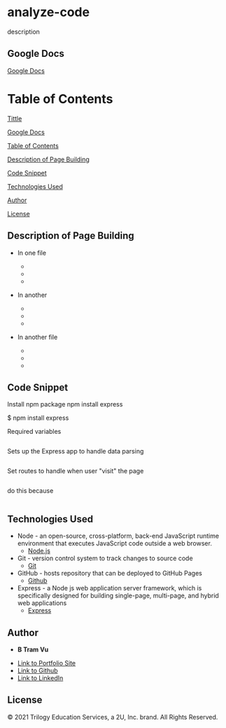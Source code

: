 # analyze-code

description 


## Google Docs  

[Google Docs]()  


# Table of Contents 
[Tittle](#analyze-code)

[Google Docs](#Google-Docs)

[Table of Contents](#Table-of-Content)

[Description of Page Building](#Description-of-Page-Building)

[Code Snippet](#Code-Snippet)

[Technologies Used](#Technologies-Used)

[Author](#Author)

[License](#License)


## Description of Page Building 
* In one file
   <ul> 
  <li> 
  <li> 
  <li> 
  </li>
  </ul>

* In another 
  <ul> 
  <li> 
  <li> 
  <li> 
  </li>
  </ul>


* In another file 
  <ul> 
  <li> 
  <li> 
  <li> 
  </li>
   </ul>



## Code Snippet
Install npm package 
npm install express

$ npm install express

Required variables 
``` Javascript

```

Sets up the Express app to handle data parsing
``` Javascript

```

Set routes to handle when user "visit" the page 
``` Javascript

```

do this because 
``` Javascript 

```

## Technologies Used
- Node - an open-source, cross-platform, back-end JavaScript runtime environment that executes JavaScript code outside a web browser.
  * [Node.js](https://nodejs.org/dist/latest-v14.x/docs/api/)
- Git - version control system to track changes to source code
  * [Git](https://git-scm.com/)
- GitHub - hosts repository that can be deployed to GitHub Pages
  * [Github](https://github.com/)
- Express - a Node js web application server framework, which is specifically designed for building single-page, multi-page, and hybrid web applications
  * [Express](http://expressjs.com/en/api.html#express)


## Author

* **B Tram Vu** 

- [Link to Portfolio Site](https://vubao2303.github.io/portfolio/)
- [Link to Github](https://github.com/vubao2303)
- [Link to LinkedIn](https://www.linkedin.com/in/tram-vu-866250121/)

## License

© 2021 Trilogy Education Services, a 2U, Inc. brand. All Rights Reserved.